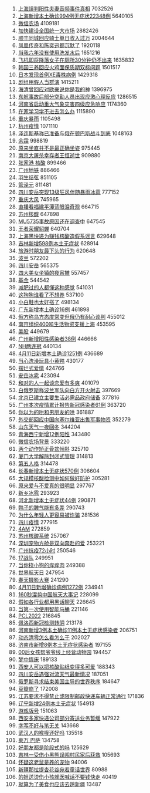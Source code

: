 1. [上海误判阳性夫妻音频事件真相](https://s.weibo.com//weibo?q=%23%E4%B8%8A%E6%B5%B7%E8%AF%AF%E5%88%A4%E9%98%B3%E6%80%A7%E5%A4%AB%E5%A6%BB%E9%9F%B3%E9%A2%91%E4%BA%8B%E4%BB%B6%E7%9C%9F%E7%9B%B8%23&Refer=top) 7032526
2. [上海新增本土确诊994例无症状22348例](https://s.weibo.com//weibo?q=%23%E4%B8%8A%E6%B5%B7%E6%96%B0%E5%A2%9E%E6%9C%AC%E5%9C%9F%E7%A1%AE%E8%AF%8A994%E4%BE%8B%E6%97%A0%E7%97%87%E7%8A%B622348%E4%BE%8B%23&Refer=top) 5640105
3. [微信农场](https://s.weibo.com//weibo?q=%E5%BE%AE%E4%BF%A1%E5%86%9C%E5%9C%BA&Refer=top) 4109181
4. [加快建设全国统一大市场](https://s.weibo.com//weibo?q=%23%E5%8A%A0%E5%BF%AB%E5%BB%BA%E8%AE%BE%E5%85%A8%E5%9B%BD%E7%BB%9F%E4%B8%80%E5%A4%A7%E5%B8%82%E5%9C%BA%23&Refer=top) 2882426
5. [顺丰同城回应骑士单日收入过万](https://s.weibo.com//weibo?q=%23%E9%A1%BA%E4%B8%B0%E5%90%8C%E5%9F%8E%E5%9B%9E%E5%BA%94%E9%AA%91%E5%A3%AB%E5%8D%95%E6%97%A5%E6%94%B6%E5%85%A5%E8%BF%87%E4%B8%87%23&Refer=top) 2004644
6. [凤凰传奇和陈奕迅都沉默了](https://s.weibo.com//weibo?q=%23%E5%87%A4%E5%87%B0%E4%BC%A0%E5%A5%87%E5%92%8C%E9%99%88%E5%A5%95%E8%BF%85%E9%83%BD%E6%B2%89%E9%BB%98%E4%BA%86%23&Refer=top) 1920118
7. [当我六年没有使用洗发水后](https://s.weibo.com//weibo?q=%23%E5%BD%93%E6%88%91%E5%85%AD%E5%B9%B4%E6%B2%A1%E6%9C%89%E4%BD%BF%E7%94%A8%E6%B4%97%E5%8F%91%E6%B0%B4%E5%90%8E%23&Refer=top) 1651216
8. [飞机即将降落女子在厕所30分钟仍不出来](https://s.weibo.com//weibo?q=%23%E9%A3%9E%E6%9C%BA%E5%8D%B3%E5%B0%86%E9%99%8D%E8%90%BD%E5%A5%B3%E5%AD%90%E5%9C%A8%E5%8E%95%E6%89%8030%E5%88%86%E9%92%9F%E4%BB%8D%E4%B8%8D%E5%87%BA%E6%9D%A5%23&Refer=top) 1635832
9. [韩国三养回应火鸡面保质期双标问题](https://s.weibo.com//weibo?q=%23%E9%9F%A9%E5%9B%BD%E4%B8%89%E5%85%BB%E5%9B%9E%E5%BA%94%E7%81%AB%E9%B8%A1%E9%9D%A2%E4%BF%9D%E8%B4%A8%E6%9C%9F%E5%8F%8C%E6%A0%87%E9%97%AE%E9%A2%98%23&Refer=top) 1501517
10. [日本发现首例XE毒株病例](https://s.weibo.com//weibo?q=%23%E6%97%A5%E6%9C%AC%E5%8F%91%E7%8E%B0%E9%A6%96%E4%BE%8BXE%E6%AF%92%E6%A0%AA%E7%97%85%E4%BE%8B%23&Refer=top) 1429318
11. [剧组用假人当群演](https://s.weibo.com//weibo?q=%23%E5%89%A7%E7%BB%84%E7%94%A8%E5%81%87%E4%BA%BA%E5%BD%93%E7%BE%A4%E6%BC%94%23&Refer=top) 1415211
12. [海清曾回应对欧豪说你是我的神](https://s.weibo.com//weibo?q=%23%E6%B5%B7%E6%B8%85%E6%9B%BE%E5%9B%9E%E5%BA%94%E5%AF%B9%E6%AC%A7%E8%B1%AA%E8%AF%B4%E4%BD%A0%E6%98%AF%E6%88%91%E7%9A%84%E7%A5%9E%23&Refer=top) 1396975
13. [东航事故后部分空勤人员出现应激心理反应](https://s.weibo.com//weibo?q=%23%E4%B8%9C%E8%88%AA%E4%BA%8B%E6%95%85%E5%90%8E%E9%83%A8%E5%88%86%E7%A9%BA%E5%8B%A4%E4%BA%BA%E5%91%98%E5%87%BA%E7%8E%B0%E5%BA%94%E6%BF%80%E5%BF%83%E7%90%86%E5%8F%8D%E5%BA%94%23&Refer=top) 1286515
14. [河南省启动重大气象灾害四级应急响应](https://s.weibo.com//weibo?q=%23%E6%B2%B3%E5%8D%97%E7%9C%81%E5%90%AF%E5%8A%A8%E9%87%8D%E5%A4%A7%E6%B0%94%E8%B1%A1%E7%81%BE%E5%AE%B3%E5%9B%9B%E7%BA%A7%E5%BA%94%E6%80%A5%E5%93%8D%E5%BA%94%23&Refer=top) 1174360
15. [在家学习学不进去怎么办](https://s.weibo.com//weibo?q=%23%E5%9C%A8%E5%AE%B6%E5%AD%A6%E4%B9%A0%E5%AD%A6%E4%B8%8D%E8%BF%9B%E5%8E%BB%E6%80%8E%E4%B9%88%E5%8A%9E%23&Refer=top) 1115890
16. [重庆暴雨](https://s.weibo.com//weibo?q=%23%E9%87%8D%E5%BA%86%E6%9A%B4%E9%9B%A8%23&Refer=top) 1105498
17. [杭州疫情](https://s.weibo.com//weibo?q=%23%E6%9D%AD%E5%B7%9E%E7%96%AB%E6%83%85%23&Refer=top) 1071110
18. [泽连斯基称已准备与俄在顿巴斯战斗到底](https://s.weibo.com//weibo?q=%23%E6%B3%BD%E8%BF%9E%E6%96%AF%E5%9F%BA%E7%A7%B0%E5%B7%B2%E5%87%86%E5%A4%87%E4%B8%8E%E4%BF%84%E5%9C%A8%E9%A1%BF%E5%B7%B4%E6%96%AF%E6%88%98%E6%96%97%E5%88%B0%E5%BA%95%23&Refer=top) 1048163
19. [余霜](https://s.weibo.com//weibo?q=%E4%BD%99%E9%9C%9C&Refer=top) 998819
20. [原来坐直并不是最正确坐姿](https://s.weibo.com//weibo?q=%23%E5%8E%9F%E6%9D%A5%E5%9D%90%E7%9B%B4%E5%B9%B6%E4%B8%8D%E6%98%AF%E6%9C%80%E6%AD%A3%E7%A1%AE%E5%9D%90%E5%A7%BF%23&Refer=top) 975445
21. [南京大屠杀幸存者王恒逝世](https://s.weibo.com//weibo?q=%23%E5%8D%97%E4%BA%AC%E5%A4%A7%E5%B1%A0%E6%9D%80%E5%B9%B8%E5%AD%98%E8%80%85%E7%8E%8B%E6%81%92%E9%80%9D%E4%B8%96%23&Refer=top) 909880
22. [张家港 核酸](https://s.weibo.com//weibo?q=%E5%BC%A0%E5%AE%B6%E6%B8%AF%20%E6%A0%B8%E9%85%B8&Refer=top) 899466
23. [广州地铁](https://s.weibo.com//weibo?q=%23%E5%B9%BF%E5%B7%9E%E5%9C%B0%E9%93%81%23&Refer=top) 886466
24. [羽生结弦](https://s.weibo.com//weibo?q=%23%E7%BE%BD%E7%94%9F%E7%BB%93%E5%BC%A6%23&Refer=top) 851105
25. [管泽元](https://s.weibo.com//weibo?q=%E7%AE%A1%E6%B3%BD%E5%85%83&Refer=top) 811481
26. [四川安岳突现13级狂风伴随暴雨冰雹](https://s.weibo.com//weibo?q=%23%E5%9B%9B%E5%B7%9D%E5%AE%89%E5%B2%B3%E7%AA%81%E7%8E%B013%E7%BA%A7%E7%8B%82%E9%A3%8E%E4%BC%B4%E9%9A%8F%E6%9A%B4%E9%9B%A8%E5%86%B0%E9%9B%B9%23&Refer=top) 777152
27. [重庆大风](https://s.weibo.com//weibo?q=%23%E9%87%8D%E5%BA%86%E5%A4%A7%E9%A3%8E%23&Refer=top) 745965
28. [直播看福建平潭蓝眼泪奇观](https://s.weibo.com//weibo?q=%23%E7%9B%B4%E6%92%AD%E7%9C%8B%E7%A6%8F%E5%BB%BA%E5%B9%B3%E6%BD%AD%E8%93%9D%E7%9C%BC%E6%B3%AA%E5%A5%87%E8%A7%82%23&Refer=top) 664715
29. [苏州核酸](https://s.weibo.com//weibo?q=%E8%8B%8F%E5%B7%9E%E6%A0%B8%E9%85%B8&Refer=top) 647898
30. [MU5735事故原因还在调查中](https://s.weibo.com//weibo?q=%23MU5735%E4%BA%8B%E6%95%85%E5%8E%9F%E5%9B%A0%E8%BF%98%E5%9C%A8%E8%B0%83%E6%9F%A5%E4%B8%AD%23&Refer=top) 647545
31. [王者荣耀貂蝉](https://s.weibo.com//weibo?q=%23%E7%8E%8B%E8%80%85%E8%8D%A3%E8%80%80%E8%B2%82%E8%9D%89%23&Refer=top) 640704
32. [上海黑快递为赚钱核酸造假系谣言](https://s.weibo.com//weibo?q=%23%E4%B8%8A%E6%B5%B7%E9%BB%91%E5%BF%AB%E9%80%92%E4%B8%BA%E8%B5%9A%E9%92%B1%E6%A0%B8%E9%85%B8%E9%80%A0%E5%81%87%E7%B3%BB%E8%B0%A3%E8%A8%80%23&Refer=top) 629648
33. [吉林新增598例本土无症状](https://s.weibo.com//weibo?q=%23%E5%90%89%E6%9E%97%E6%96%B0%E5%A2%9E598%E4%BE%8B%E6%9C%AC%E5%9C%9F%E6%97%A0%E7%97%87%E7%8A%B6%23&Refer=top) 628914
34. [旅游时朋友最下头的行为](https://s.weibo.com//weibo?q=%23%E6%97%85%E6%B8%B8%E6%97%B6%E6%9C%8B%E5%8F%8B%E6%9C%80%E4%B8%8B%E5%A4%B4%E7%9A%84%E8%A1%8C%E4%B8%BA%23&Refer=top) 620648
35. [波兰](https://s.weibo.com//weibo?q=%E6%B3%A2%E5%85%B0&Refer=top) 572202
36. [四川安岳](https://s.weibo.com//weibo?q=%E5%9B%9B%E5%B7%9D%E5%AE%89%E5%B2%B3&Refer=top) 565375
37. [四大美女坐镇的夜宵摊](https://s.weibo.com//weibo?q=%E5%9B%9B%E5%A4%A7%E7%BE%8E%E5%A5%B3%E5%9D%90%E9%95%87%E7%9A%84%E5%A4%9C%E5%AE%B5%E6%91%8A&Refer=top) 557457
38. [基金](https://s.weibo.com//weibo?q=%23%E5%9F%BA%E9%87%91%23&Refer=top) 544542
39. [减肥过的人都懂这种感觉](https://s.weibo.com//weibo?q=%23%E5%87%8F%E8%82%A5%E8%BF%87%E7%9A%84%E4%BA%BA%E9%83%BD%E6%87%82%E8%BF%99%E7%A7%8D%E6%84%9F%E8%A7%89%23&Refer=top) 541031
40. [这狗狗谁看了不想养](https://s.weibo.com//weibo?q=%23%E8%BF%99%E7%8B%97%E7%8B%97%E8%B0%81%E7%9C%8B%E4%BA%86%E4%B8%8D%E6%83%B3%E5%85%BB%23&Refer=top) 537100
41. [小白鞋也太好搭了](https://s.weibo.com//weibo?q=%E5%B0%8F%E7%99%BD%E9%9E%8B%E4%B9%9F%E5%A4%AA%E5%A5%BD%E6%90%AD%E4%BA%86&Refer=top) 498134
42. [广东新增本土确诊16例](https://s.weibo.com//weibo?q=%23%E5%B9%BF%E4%B8%9C%E6%96%B0%E5%A2%9E%E6%9C%AC%E5%9C%9F%E7%A1%AE%E8%AF%8A16%E4%BE%8B%23&Refer=top) 461898
43. [俄方称乌方态度常变但俄仍有耐心谈判](https://s.weibo.com//weibo?q=%23%E4%BF%84%E6%96%B9%E7%A7%B0%E4%B9%8C%E6%96%B9%E6%80%81%E5%BA%A6%E5%B8%B8%E5%8F%98%E4%BD%86%E4%BF%84%E4%BB%8D%E6%9C%89%E8%80%90%E5%BF%83%E8%B0%88%E5%88%A4%23&Refer=top) 455012
44. [南京组织400吨生活物资支援上海](https://s.weibo.com//weibo?q=%23%E5%8D%97%E4%BA%AC%E7%BB%84%E7%BB%87400%E5%90%A8%E7%94%9F%E6%B4%BB%E7%89%A9%E8%B5%84%E6%94%AF%E6%8F%B4%E4%B8%8A%E6%B5%B7%23&Refer=top) 453595
45. [美股](https://s.weibo.com//weibo?q=%E7%BE%8E%E8%82%A1&Refer=top) 449679
46. [广州新增阳性感染者38例](https://s.weibo.com//weibo?q=%23%E5%B9%BF%E5%B7%9E%E6%96%B0%E5%A2%9E%E9%98%B3%E6%80%A7%E6%84%9F%E6%9F%93%E8%80%8538%E4%BE%8B%23&Refer=top) 446666
47. [NH两连冠](https://s.weibo.com//weibo?q=NH%E4%B8%A4%E8%BF%9E%E5%86%A0&Refer=top) 440134
48. [4月11日新增本土确诊1251例](https://s.weibo.com//weibo?q=%234%E6%9C%8811%E6%97%A5%E6%96%B0%E5%A2%9E%E6%9C%AC%E5%9C%9F%E7%A1%AE%E8%AF%8A1251%E4%BE%8B%23&Refer=top) 436689
49. [当心洗澡玩具小黄鸭](https://s.weibo.com//weibo?q=%23%E5%BD%93%E5%BF%83%E6%B4%97%E6%BE%A1%E7%8E%A9%E5%85%B7%E5%B0%8F%E9%BB%84%E9%B8%AD%23&Refer=top) 430177
50. [摆烂式爱情](https://s.weibo.com//weibo?q=%23%E6%91%86%E7%83%82%E5%BC%8F%E7%88%B1%E6%83%85%23&Refer=top) 424766
51. [安岳冰雹](https://s.weibo.com//weibo?q=%23%E5%AE%89%E5%B2%B3%E5%86%B0%E9%9B%B9%23&Refer=top) 423094
52. [和对的人一起谈恋爱有多爽](https://s.weibo.com//weibo?q=%23%E5%92%8C%E5%AF%B9%E7%9A%84%E4%BA%BA%E4%B8%80%E8%B5%B7%E8%B0%88%E6%81%8B%E7%88%B1%E6%9C%89%E5%A4%9A%E7%88%BD%23&Refer=top) 401079
53. [白俄罗斯称波兰军队向白方开火射击](https://s.weibo.com//weibo?q=%23%E7%99%BD%E4%BF%84%E7%BD%97%E6%96%AF%E7%A7%B0%E6%B3%A2%E5%85%B0%E5%86%9B%E9%98%9F%E5%90%91%E7%99%BD%E6%96%B9%E5%BC%80%E7%81%AB%E5%B0%84%E5%87%BB%23&Refer=top) 397669
54. [北京已建立主要生活必需品政府储备](https://s.weibo.com//weibo?q=%23%E5%8C%97%E4%BA%AC%E5%B7%B2%E5%BB%BA%E7%AB%8B%E4%B8%BB%E8%A6%81%E7%94%9F%E6%B4%BB%E5%BF%85%E9%9C%80%E5%93%81%E6%94%BF%E5%BA%9C%E5%82%A8%E5%A4%87%23&Refer=top) 377816
55. [广州本次疫情累计报告新冠感染者61例](https://s.weibo.com//weibo?q=%23%E5%B9%BF%E5%B7%9E%E6%9C%AC%E6%AC%A1%E7%96%AB%E6%83%85%E7%B4%AF%E8%AE%A1%E6%8A%A5%E5%91%8A%E6%96%B0%E5%86%A0%E6%84%9F%E6%9F%93%E8%80%8561%E4%BE%8B%23&Refer=top) 363720
56. [你以为的哄和男朋友的哄](https://s.weibo.com//weibo?q=%23%E4%BD%A0%E4%BB%A5%E4%B8%BA%E7%9A%84%E5%93%84%E5%92%8C%E7%94%B7%E6%9C%8B%E5%8F%8B%E7%9A%84%E5%93%84%23&Refer=top) 361887
57. [外交部回应中国向塞尔维亚出售军事物资](https://s.weibo.com//weibo?q=%23%E5%A4%96%E4%BA%A4%E9%83%A8%E5%9B%9E%E5%BA%94%E4%B8%AD%E5%9B%BD%E5%90%91%E5%A1%9E%E5%B0%94%E7%BB%B4%E4%BA%9A%E5%87%BA%E5%94%AE%E5%86%9B%E4%BA%8B%E7%89%A9%E8%B5%84%23&Refer=top) 352279
58. [山东天气一夜回冬](https://s.weibo.com//weibo?q=%23%E5%B1%B1%E4%B8%9C%E5%A4%A9%E6%B0%94%E4%B8%80%E5%A4%9C%E5%9B%9E%E5%86%AC%23&Refer=top) 344204
59. [青海西宁新增12例阳性](https://s.weibo.com//weibo?q=%23%E9%9D%92%E6%B5%B7%E8%A5%BF%E5%AE%81%E6%96%B0%E5%A2%9E12%E4%BE%8B%E9%98%B3%E6%80%A7%23&Refer=top) 343480
60. [微信农场背景](https://s.weibo.com//weibo?q=%23%E5%BE%AE%E4%BF%A1%E5%86%9C%E5%9C%BA%E8%83%8C%E6%99%AF%23&Refer=top) 333220
61. [两个动作矫正骨盆倾斜](https://s.weibo.com//weibo?q=%23%E4%B8%A4%E4%B8%AA%E5%8A%A8%E4%BD%9C%E7%9F%AB%E6%AD%A3%E9%AA%A8%E7%9B%86%E5%80%BE%E6%96%9C%23&Refer=top) 325710
62. [厦门大学解除封闭式管理](https://s.weibo.com//weibo?q=%23%E5%8E%A6%E9%97%A8%E5%A4%A7%E5%AD%A6%E8%A7%A3%E9%99%A4%E5%B0%81%E9%97%AD%E5%BC%8F%E7%AE%A1%E7%90%86%23&Refer=top) 314813
63. [第五人格](https://s.weibo.com//weibo?q=%23%E7%AC%AC%E4%BA%94%E4%BA%BA%E6%A0%BC%23&Refer=top) 314478
64. [长春新增本土无症状570例](https://s.weibo.com//weibo?q=%23%E9%95%BF%E6%98%A5%E6%96%B0%E5%A2%9E%E6%9C%AC%E5%9C%9F%E6%97%A0%E7%97%87%E7%8A%B6570%E4%BE%8B%23&Refer=top) 306604
65. [大规模核酸检测中如何做好防护](https://s.weibo.com//weibo?q=%23%E5%A4%A7%E8%A7%84%E6%A8%A1%E6%A0%B8%E9%85%B8%E6%A3%80%E6%B5%8B%E4%B8%AD%E5%A6%82%E4%BD%95%E5%81%9A%E5%A5%BD%E9%98%B2%E6%8A%A4%23&Refer=top) 305281
66. [原来爱与不爱真的很明显](https://s.weibo.com//weibo?q=%23%E5%8E%9F%E6%9D%A5%E7%88%B1%E4%B8%8E%E4%B8%8D%E7%88%B1%E7%9C%9F%E7%9A%84%E5%BE%88%E6%98%8E%E6%98%BE%23&Refer=top) 297767
67. [新乡冰雹](https://s.weibo.com//weibo?q=%23%E6%96%B0%E4%B9%A1%E5%86%B0%E9%9B%B9%23&Refer=top) 293923
68. [河北新增本土无症状44例](https://s.weibo.com//weibo?q=%23%E6%B2%B3%E5%8C%97%E6%96%B0%E5%A2%9E%E6%9C%AC%E5%9C%9F%E6%97%A0%E7%97%87%E7%8A%B644%E4%BE%8B%23&Refer=top) 290871
69. [鸭子的脾气能有多差](https://s.weibo.com//weibo?q=%23%E9%B8%AD%E5%AD%90%E7%9A%84%E8%84%BE%E6%B0%94%E8%83%BD%E6%9C%89%E5%A4%9A%E5%B7%AE%23&Refer=top) 290743
70. [为什么年轻人更容易被诈骗](https://s.weibo.com//weibo?q=%23%E4%B8%BA%E4%BB%80%E4%B9%88%E5%B9%B4%E8%BD%BB%E4%BA%BA%E6%9B%B4%E5%AE%B9%E6%98%93%E8%A2%AB%E8%AF%88%E9%AA%97%23&Refer=top) 281536
71. [四川疫情](https://s.weibo.com//weibo?q=%E5%9B%9B%E5%B7%9D%E7%96%AB%E6%83%85&Refer=top) 277915
72. [4AM](https://s.weibo.com//weibo?q=4AM&Refer=top) 272859
73. [苏州核酸系统](https://s.weibo.com//weibo?q=%E8%8B%8F%E5%B7%9E%E6%A0%B8%E9%85%B8%E7%B3%BB%E7%BB%9F&Refer=top) 257067
74. [深圳宠物方舱是双向奔赴的爱](https://s.weibo.com//weibo?q=%23%E6%B7%B1%E5%9C%B3%E5%AE%A0%E7%89%A9%E6%96%B9%E8%88%B1%E6%98%AF%E5%8F%8C%E5%90%91%E5%A5%94%E8%B5%B4%E7%9A%84%E7%88%B1%23&Refer=top) 253221
75. [广州抗疫72小时](https://s.weibo.com//weibo?q=%23%E5%B9%BF%E5%B7%9E%E6%8A%97%E7%96%AB72%E5%B0%8F%E6%97%B6%23&Refer=top) 250546
76. [17战队](https://s.weibo.com//weibo?q=17%E6%88%98%E9%98%9F&Refer=top) 249951
77. [当你挠小狗的痒痒肉](https://s.weibo.com//weibo?q=%23%E5%BD%93%E4%BD%A0%E6%8C%A0%E5%B0%8F%E7%8B%97%E7%9A%84%E7%97%92%E7%97%92%E8%82%89%23&Refer=top) 249388
78. [世界航天日](https://s.weibo.com//weibo?q=%23%E4%B8%96%E7%95%8C%E8%88%AA%E5%A4%A9%E6%97%A5%23&Refer=top) 247954
79. [春天摄影大赛](https://s.weibo.com//weibo?q=%23%E6%98%A5%E5%A4%A9%E6%91%84%E5%BD%B1%E5%A4%A7%E8%B5%9B%23&Refer=top) 241290
80. [4月11日新增确诊病例1272例](https://s.weibo.com//weibo?q=%234%E6%9C%8811%E6%97%A5%E6%96%B0%E5%A2%9E%E7%A1%AE%E8%AF%8A%E7%97%85%E4%BE%8B1272%E4%BE%8B%23&Refer=top) 234941
81. [160秒混剪中国航天大事记](https://s.weibo.com//weibo?q=%23160%E7%A7%92%E6%B7%B7%E5%89%AA%E4%B8%AD%E5%9B%BD%E8%88%AA%E5%A4%A9%E5%A4%A7%E4%BA%8B%E8%AE%B0%23&Refer=top) 228099
82. [假如各行业都用黑话聊天](https://s.weibo.com//weibo?q=%23%E5%81%87%E5%A6%82%E5%90%84%E8%A1%8C%E4%B8%9A%E9%83%BD%E7%94%A8%E9%BB%91%E8%AF%9D%E8%81%8A%E5%A4%A9%23&Refer=top) 226645
83. [当第一次使用智能马桶](https://s.weibo.com//weibo?q=%23%E5%BD%93%E7%AC%AC%E4%B8%80%E6%AC%A1%E4%BD%BF%E7%94%A8%E6%99%BA%E8%83%BD%E9%A9%AC%E6%A1%B6%23&Refer=top) 221146
84. [PCL2022](https://s.weibo.com//weibo?q=%23PCL2022%23&Refer=top) 216845
85. [佩洛西新冠检测转阴](https://s.weibo.com//weibo?q=%23%E4%BD%A9%E6%B4%9B%E8%A5%BF%E6%96%B0%E5%86%A0%E6%A3%80%E6%B5%8B%E8%BD%AC%E9%98%B4%23&Refer=top) 213178
86. [河南新增3例本土确诊11例本土无症状感染者](https://s.weibo.com//weibo?q=%23%E6%B2%B3%E5%8D%97%E6%96%B0%E5%A2%9E3%E4%BE%8B%E6%9C%AC%E5%9C%9F%E7%A1%AE%E8%AF%8A11%E4%BE%8B%E6%9C%AC%E5%9C%9F%E6%97%A0%E7%97%87%E7%8A%B6%E6%84%9F%E6%9F%93%E8%80%85%23&Refer=top) 206751
87. [动态清零怎么看怎么干](https://s.weibo.com//weibo?q=%23%E5%8A%A8%E6%80%81%E6%B8%85%E9%9B%B6%E6%80%8E%E4%B9%88%E7%9C%8B%E6%80%8E%E4%B9%88%E5%B9%B2%23&Refer=top) 202027
88. [济南市新增8例本土无症状感染者](https://s.weibo.com//weibo?q=%23%E6%B5%8E%E5%8D%97%E5%B8%82%E6%96%B0%E5%A2%9E8%E4%BE%8B%E6%9C%AC%E5%9C%9F%E6%97%A0%E7%97%87%E7%8A%B6%E6%84%9F%E6%9F%93%E8%80%85%23&Refer=top) 197155
89. [00后女孩帮爷爷线上经营动物园](https://s.weibo.com//weibo?q=%2300%E5%90%8E%E5%A5%B3%E5%AD%A9%E5%B8%AE%E7%88%B7%E7%88%B7%E7%BA%BF%E4%B8%8A%E7%BB%8F%E8%90%A5%E5%8A%A8%E7%89%A9%E5%9B%AD%23&Refer=top) 194457
90. [梦中情床](https://s.weibo.com//weibo?q=%E6%A2%A6%E4%B8%AD%E6%83%85%E5%BA%8A&Refer=top) 189133
91. [西安人可以把核酸贴纸变得多可爱](https://s.weibo.com//weibo?q=%23%E8%A5%BF%E5%AE%89%E4%BA%BA%E5%8F%AF%E4%BB%A5%E6%8A%8A%E6%A0%B8%E9%85%B8%E8%B4%B4%E7%BA%B8%E5%8F%98%E5%BE%97%E5%A4%9A%E5%8F%AF%E7%88%B1%23&Refer=top) 188343
92. [四川安岳遇强对流天气最新情况](https://s.weibo.com//weibo?q=%23%E5%9B%9B%E5%B7%9D%E5%AE%89%E5%B2%B3%E9%81%87%E5%BC%BA%E5%AF%B9%E6%B5%81%E5%A4%A9%E6%B0%94%E6%9C%80%E6%96%B0%E6%83%85%E5%86%B5%23&Refer=top) 187051
93. [俄罗斯寻求结束美国主导的世界秩序](https://s.weibo.com//weibo?q=%23%E4%BF%84%E7%BD%97%E6%96%AF%E5%AF%BB%E6%B1%82%E7%BB%93%E6%9D%9F%E7%BE%8E%E5%9B%BD%E4%B8%BB%E5%AF%BC%E7%9A%84%E4%B8%96%E7%95%8C%E7%A7%A9%E5%BA%8F%23&Refer=top) 184647
94. [豆瓣崩了](https://s.weibo.com//weibo?q=%23%E8%B1%86%E7%93%A3%E5%B4%A9%E4%BA%86%23&Refer=top) 172008
95. [江苏要求不得禁止或限制邮政快递车辆正常通行](https://s.weibo.com//weibo?q=%23%E6%B1%9F%E8%8B%8F%E8%A6%81%E6%B1%82%E4%B8%8D%E5%BE%97%E7%A6%81%E6%AD%A2%E6%88%96%E9%99%90%E5%88%B6%E9%82%AE%E6%94%BF%E5%BF%AB%E9%80%92%E8%BD%A6%E8%BE%86%E6%AD%A3%E5%B8%B8%E9%80%9A%E8%A1%8C%23&Refer=top) 171836
96. [辽宁新增24例本土无症状](https://s.weibo.com//weibo?q=%23%E8%BE%BD%E5%AE%81%E6%96%B0%E5%A2%9E24%E4%BE%8B%E6%9C%AC%E5%9C%9F%E6%97%A0%E7%97%87%E7%8A%B6%23&Refer=top) 154913
97. [游戏版号](https://s.weibo.com//weibo?q=%E6%B8%B8%E6%88%8F%E7%89%88%E5%8F%B7&Refer=top) 151063
98. [西安多家快递公司部分寄送业务暂缓](https://s.weibo.com//weibo?q=%23%E8%A5%BF%E5%AE%89%E5%A4%9A%E5%AE%B6%E5%BF%AB%E9%80%92%E5%85%AC%E5%8F%B8%E9%83%A8%E5%88%86%E5%AF%84%E9%80%81%E4%B8%9A%E5%8A%A1%E6%9A%82%E7%BC%93%23&Refer=top) 147922
99. [字写不好与笔无关](https://s.weibo.com//weibo?q=%23%E5%AD%97%E5%86%99%E4%B8%8D%E5%A5%BD%E4%B8%8E%E7%AC%94%E6%97%A0%E5%85%B3%23&Refer=top) 143668
100. [武汉人的喉咙还好吗](https://s.weibo.com//weibo?q=%23%E6%AD%A6%E6%B1%89%E4%BA%BA%E7%9A%84%E5%96%89%E5%92%99%E8%BF%98%E5%A5%BD%E5%90%97%23&Refer=top) 135518
101. [莱万 巴萨](https://s.weibo.com//weibo?q=%E8%8E%B1%E4%B8%87%20%E5%B7%B4%E8%90%A8&Refer=top) 134758
102. [好朋友都是阶段式的吗](https://s.weibo.com//weibo?q=%23%E5%A5%BD%E6%9C%8B%E5%8F%8B%E9%83%BD%E6%98%AF%E9%98%B6%E6%AE%B5%E5%BC%8F%E7%9A%84%E5%90%97%23&Refer=top) 125629
103. [吉林一受伤小黑熊误闯村民家后获救](https://s.weibo.com//weibo?q=%23%E5%90%89%E6%9E%97%E4%B8%80%E5%8F%97%E4%BC%A4%E5%B0%8F%E9%BB%91%E7%86%8A%E8%AF%AF%E9%97%AF%E6%9D%91%E6%B0%91%E5%AE%B6%E5%90%8E%E8%8E%B7%E6%95%91%23&Refer=top) 105693
104. [怀疑这老鼠是养的宠物](https://s.weibo.com//weibo?q=%23%E6%80%80%E7%96%91%E8%BF%99%E8%80%81%E9%BC%A0%E6%98%AF%E5%85%BB%E7%9A%84%E5%AE%A0%E7%89%A9%23&Refer=top) 94006
105. [新疆那拉提杏花谷宛若童话世界](https://s.weibo.com//weibo?q=%23%E6%96%B0%E7%96%86%E9%82%A3%E6%8B%89%E6%8F%90%E6%9D%8F%E8%8A%B1%E8%B0%B7%E5%AE%9B%E8%8B%A5%E7%AB%A5%E8%AF%9D%E4%B8%96%E7%95%8C%23&Refer=top) 80988
106. [的姐送烫伤小孩就医喊话不要钱快走](https://s.weibo.com//weibo?q=%23%E7%9A%84%E5%A7%90%E9%80%81%E7%83%AB%E4%BC%A4%E5%B0%8F%E5%AD%A9%E5%B0%B1%E5%8C%BB%E5%96%8A%E8%AF%9D%E4%B8%8D%E8%A6%81%E9%92%B1%E5%BF%AB%E8%B5%B0%23&Refer=top) 40419
107. [就算为了美食也应该去趟新疆](https://s.weibo.com//weibo?q=%23%E5%B0%B1%E7%AE%97%E4%B8%BA%E4%BA%86%E7%BE%8E%E9%A3%9F%E4%B9%9F%E5%BA%94%E8%AF%A5%E5%8E%BB%E8%B6%9F%E6%96%B0%E7%96%86%23&Refer=top) 13487

